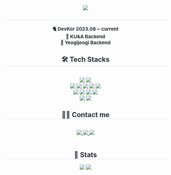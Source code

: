 <!--
**Euizzang8001/Euizzang8001** is a ✨ _special_ ✨ repository because its `README.md` (this file) appears on your GitHub profile.

Here are some ideas to get you started:

- 🔭 I’m currently working on ...
- 🌱 I’m currently learning ...
- 👯 I’m looking to collaborate on ...
- 🤔 I’m looking for help with ...
- 💬 Ask me about ...
- 📫 How to reach me: ...
- 😄 Pronouns: ...
- ⚡ Fun fact: ...
-->
<div align= "center">
    <img src="https://capsule-render.vercel.app/api?type=waving&color=auto&height=120&text=Euizzang's%20Github&animation=&fontColor=000000&fontSize=60" />
    </div>
    <div align= "center"> 
    <h2 style="border-bottom: 1px solid #d8dee4; color: #282d33;">  </h2>  
    <div style="font-weight: 700; font-size: 15px; text-align: center; color: #282d33;">🐈 DevKor 2023.08 ~ current<br>🦜 KU&A Backend<br>🦕 Yeogijeogi Backend </div> 
    </div>
    <div align= "center">
    <h2 style="border-bottom: 1px solid #d8dee4; color: #282d33;"> 🛠️ Tech Stacks </h2> <br> 
    <div style="margin: 0 auto; text-align: center;" align= "center">
          <img src="https://img.shields.io/badge/python-3670A0?style=for-the-badge&logo=python&logoColor=ffdd54">
          <img src="https://img.shields.io/badge/c-%2300599C.svg?style=for-the-badge&logo=c&logoColor=white"><br>
          <img src="https://img.shields.io/badge/FastAPI-005571?style=for-the-badge&logo=fastapi">
          <img src="https://img.shields.io/badge/django-%23092E20.svg?style=for-the-badge&logo=django&logoColor=white">
          <img src="https://img.shields.io/badge/flask-%23000.svg?style=for-the-badge&logo=flask&logoColor=white">
          <img src="https://img.shields.io/badge/Apache%20Airflow-017CEE?style=for-the-badge&logo=Apache%20Airflow&logoColor=white">
          <img src="https://img.shields.io/badge/Streamlit-%23FE4B4B.svg?style=for-the-badge&logo=streamlit&logoColor=white"><br>
          <img src="https://img.shields.io/badge/docker-%230db7ed.svg?style=for-the-badge&logo=docker&logoColor=white">
          <img src="https://img.shields.io/badge/AWS-%23FF9900.svg?style=for-the-badge&logo=amazon-aws&logoColor=white">
          <img src="https://img.shields.io/badge/github-%23121011.svg?style=for-the-badge&logo=github&logoColor=white">
          <img src="https://img.shields.io/badge/github%20actions-%232671E5.svg?style=for-the-badge&logo=githubactions&logoColor=white"><br>
          <img src="https://img.shields.io/badge/postgres-%23316192.svg?style=for-the-badge&logo=postgresql&logoColor=white">
          <img src="https://img.shields.io/badge/MongoDB-%234ea94b.svg?style=for-the-badge&logo=mongodb&logoColor=white">
          </div>
    </div>
    <div align= "center">
    <h2 style="border-bottom: 1px solid #d8dee4; color: #282d33;"> 🧑‍💻 Contact me </h2> <br> 
    <div align= "center"> <a href='mailto:qkrdmlcks55@naver.com'><img src="https://img.shields.io/badge/Naver-03C75A?style=flat&logo=Naver&logoColor=white&link="> </a>
         <a href='https://verbena-avatar-90e.notion.site/Python-Developer-253c6f9d5c7580cba91ed159b51d750d?pvs=74'> <img src="https://img.shields.io/badge/Notion-000000?style=flat&logo=Notion&logoColor=white&link="> </a>
         <a href='mailto:a73875323@gmail.com'> <img src="https://img.shields.io/badge/Gmail-EA4335?style=flat&logo=Gmail&logoColor=white"> </a> </a>
          </div>  <br> 
    <div align= "center">  </div> 
    </div>
    <div align= "center"> 
    <h2 style="border-bottom: 1px solid #d8dee4; color: #282d33;"> 🏅 Stats </h2> <div align= "center"> <img src="https://github-readme-stats.vercel.app/api?username=Euizzang8001&bg_color=180,00000000,00000000&title_color=000000&text_color=000000"
         /> <img src="https://github-readme-stats.vercel.app/api/top-langs/?username=Euizzang8001&layout=compact&bg_color=180,00000000,00000000&title_color=000000&text_color=000000"
           /> </div> 
    </div>
    

